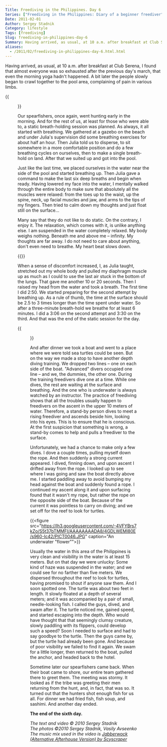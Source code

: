 ```yaml
---
Title: Freediving in the Philippines. Day 6
Series: ["Freediving in the Philippines: Diary of a beginner freediver"]
Date: 2011-02-01
Author: Sergey Stadnik
Category: lifestyle
Tags: [freediving]
Slug: freediving-in-philippines-day-6
Summary: Having arrived, as usual, at 10 a.m. after breakfast at Club Serena, I found that almost everyone was so exhausted after the previous day's march, that even the morning yoga hadn't happened.
aliases:
  - /2011/02/freediving-in-philippines-day-6.html.html
---
```


Having arrived, as usual, at 10 a.m. after breakfast at Club Serena, I
found that almost everyone was so exhausted after the previous day's
march, that even the morning yoga hadn't happened. A bit later the
people slowly began to crawl together to the pool area, complaining of
pain in various limbs.

{{<figure src="https://lh3.googleusercontent.com/-y5yc2sQ_vZ8/S5t3iSLqrbI/AAAAAAAADA8/Yybjoyc3dBc/s960-Ic42/SDC11667.JPG" caption="Breakfast at Blue Orchid">}}

Our spearfishers, once again, went hunting early in the morning. And
for the rest of us, at least for those who were able to, a static
breath-holding session was planned. As always, it all started with
breathing. We gathered at a gazebo on the beach and under Julia's
supervision did some breathing exercises for about half an hour. Then
Julia told us to disperse, to sit somewhere in a more comfortable
position and do a few breathing cycles on ourselves, then to make a
single breath-hold on land. After that we suited up and got into the
pool.

Just like the last time, we placed ourselves in the water near the side
of the pool and started breathing up. Then Julia gave a command to
make the last six deep breaths and begin when ready. Having lowered my face
into the water, I mentally walked through the entire body to make sure
that absolutely all the muscles were relaxed: from the toes up to the
waist, up the spine, neck, up facial muscles and jaw, and arms to the
tips of my fingers. Then tried to calm down my thoughts and just float
still on the surface...

Many say that they do not like to do static. On the contrary, I enjoy
it. The relaxation, which comes with it, is unlike anything else. I am
suspended in the water completely relaxed. My body weighs nothing.
Beneath me and above me – infinity. My thoughts are far away. I do not
need to care about anything, don't even need to breathe. My heart beat
slows down.

<p>
{{<youtube 9y1Loz8AOLE>}}
</p>

When a sense of discomfort increased, I, as Julia taught, stretched out
my whole body and pulled my diaphragm muscle up as much as I could to
use the last air stuck in the bottom of the lungs. That gave me
another 10 or 20 seconds. Then I raised my head from the water and took a
breath. The first time I did 2:50. We started preparing for the second
attempt by breathing up. As a rule of thumb, the time at the surface
should be 2.5 to 3 times longer than the time spent under water. So
after a three-minute breath-hold we breathe for at least 6 minutes. I
did a 3:06 on the second attempt and 3:30 on the third. And that was
the end of the static session for the day.

{{<figure src="https://lh3.googleusercontent.com/-oIANaHVkra4/S5t33C81EOI/AAAAAAAADA8/DINOiD75o1c/s480-Ic42/PICT0018.JPG" caption="Judging by the fins, this is me">}}

And after dinner we took a boat and went to a place where we were told
sea turtles could be seen. But on the way we made a stop to have
another depth diving training. We dropped two lines – one on each side
of the boat. "Advanced" divers occupied one line – and we, the
dummies, the other one. During the training freedivers dive one at a time.
While one dives, the rest are waiting at the surface and breathing. And the
one who is underwater is always watched by an instructor. The practice
of freediving shows that all the troubles usually happen to freedivers
on the ascent in the upper 10 meters of water. Therefore, a stand-by
person dives to meet a rising freediver and ascends beside him,
looking into his eyes. This is to ensure that he is conscious. At the first
suspicion that something is wrong, a stand-by comes to help and pulls
a freediver to the surface.

Unfortunately, we had a chance to make only a few dives. I dove a
couple times, pulling myself down the rope. And then suddenly a strong
current appeared. I dived, finning down, and upon ascent I drifted
away from the rope. I looked up to see where I was going and saw the boat
directly above me. I started paddling away to avoid bumping my head
against the boat and suddenly found a rope. I continued my ascent
along it and upon surfacing found that it wasn't my rope, but rather the
rope on the opposite side of the boat. Because of the current it was
pointless to carry on diving; and we set off for the reef to look for
turtles.

{{<figure src="https://lh3.googleusercontent.com/-4VFYBrs7kZo/S5t37bTMMFI/AAAAAAAADA8/4GDLWEMl80E/s960-Ic42/PICT0046.JPG" caption="An underwater \"flower\"">}}

Usually the water in this area of the Philippines is very clean and
visibility in the water is at least 15 meters. But on that day we were
unlucky: Some kind of haze was suspended in the water; and we could
see for no farther than five meters. We dispersed throughout the reef to
look for turtles, having promised to shout if anyone saw them. And I
soon spotted one. The turtle was about two feet in length. It slowly
floated at a depth of several meters; and it was accompanied by a pair
of small, needle-looking fish. I called the guys, dived, and swam
after it. The turtle noticed me, gained speed, and started escaping into the
depth. Who would have thought that that seemingly clumsy creature,
slowly paddling with its flippers, could develop such a speed? Soon I
needed to surface and had to say goodbye to the turtle. Then the guys
came by, but the turtle had already been gone. And because of poor
visibility we failed to find it again. We swam for a little longer,
then returned to the boat, pulled the anchor, and headed back to the
hotel.

Sometime later our spearfishers came back. When their boat came to
shore, our entire team gathered there to greet them. The meeting was
stormy. It looked as if the tribe was greeting their men returning
from the hunt, and, in fact, that was so. It turned out that the hunters
shot enough fish for us all. For dinner we had fried fish, fish soup,
and sashimi. And another day ended.

**The end of the sixth day.**

*The text and video © 2010 Sergey Stadnik<br>
The photos ©2010 Sergey Stadnik, Vasily Avseenko<br>
The music mix used in the video is [Jabberwock (Alternative Afterhouse Version) by Scyscraper](http://classic.beatport.com/track/jabberwock-alternative-afterhours-version/3573895)*

